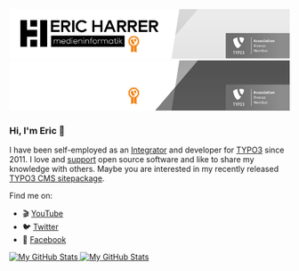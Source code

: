 <a href="https://github.com/ErHaWeb#gh-light-mode-only">
    <img src="./banner-light.png#gh-light-mode-only" alt="Eric Harrer"/>
</a>
<a href="https://github.com/ErHaWeb#gh-dark-mode-only">
    <img src="./banner-dark.png#gh-dark-mode-only" alt="Eric Harrer"/>
</a>

### Hi, I'm Eric 👋

I have been self-employed as an [Integrator](https://typo3.com/services/certifications/certified-integrator-listing "TYPO3 CMS Certified Integrator (TCCI)") and developer for [TYPO3](https://github.com/TYPO3/typo3 "TYPO3 CMS – Open Source Content Management") since 2011. I love and [support](https://github.com/ErHaWeb?tab=sponsoring "Regular GitHub sponsorship") open source software and like to share my knowledge with others. Maybe you are interested in my recently released [TYPO3 CMS sitepackage](https://github.com/ErHaWeb/sitepackage "It stays close to the recommended standard").

Find me on:
- 🎬 [YouTube](https://www.youtube.com/@ErHaWeb "Interesting topics from my daily work, which I examine in more detail in this channel")
- 🐦 [Twitter](https://twitter.com/ErHaWeb "I mainly use it to interact with the TYPO3 community")
- 👤 [Facebook](https://www.facebook.com/ErHaWeb "Meet me there in the german and english TYPO3 groups")

<a href="https://github.com/ErHaWeb#gh-light-mode-only">
  <img src="https://github-readme-stats.vercel.app/api?username=ErHaWeb&show_icons=true&theme=default&hide_border=1#gh-light-mode-only" alt="My GitHub Stats" />
</a>

<a href="https://github.com/ErHaWeb#gh-dark-mode-only">
  <img src="https://github-readme-stats.vercel.app/api?username=ErHaWeb&show_icons=true&theme=github_dark&hide_border=1#gh-dark-mode-only" alt="My GitHub Stats" />
</a>

<!--
**ErHaWeb/ErHaWeb** is a ✨ _special_ ✨ repository because its `README.md` (this file) appears on your GitHub profile.

Here are some ideas to get you started:

- 🔭 I’m currently working on ...
- 🌱 I’m currently learning ...
- 👯 I’m looking to collaborate on ...
- 🤔 I’m looking for help with ...
- 💬 Ask me about ...
- 📫 How to reach me: ...
- 😄 Pronouns: ...
- ⚡ Fun fact: ...
-->
